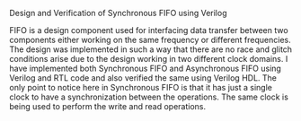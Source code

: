 Design and Verification of Synchronous FIFO using Verilog

FIFO is a design component used for interfacing data transfer between two components either working on the same frequency or different frequencies.
The design was implemented in such a way that there are no race and glitch conditions arise due to the design working in two different clock domains. 
I have implemented both Synchronous FIFO and Asynchronous FIFO using Verilog and RTL code and also verified the same using Verilog HDL.
The only point to notice here in Synchronous FIFO is that it has just a single clock to have a synchronization between the operations.
The same clock is being used to perform the write and read operations.
